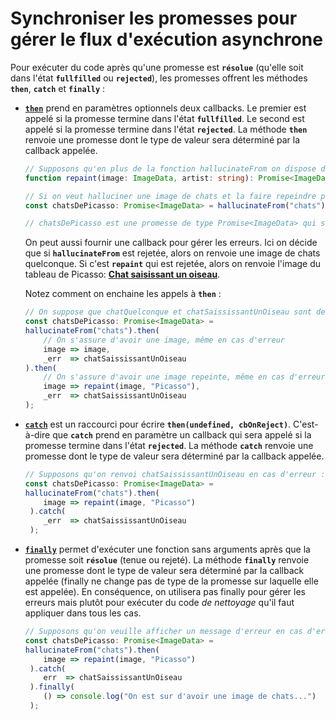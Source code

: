 # Synchroniser les promesses pour gérer le flux d'exécution asynchrone

Pour exécuter du code après qu'une promesse est **`résolue`** (qu'elle soit dans l'état **`fullfilled`** ou **`rejected`**), les promesses offrent les méthodes **`then`**, **`catch`** et **`finally`** :

* [**`then`**](https://developer.mozilla.org/fr/docs/Web/JavaScript/Reference/Global_Objects/Promise/then) prend en paramètres optionnels deux callbacks. Le premier est appelé si la promesse termine dans l'état **`fullfilled`**. Le second est appelé si la promesse termine dans l'état **`rejected`**. La méthode **`then`** renvoie une promesse dont le type de valeur sera déterminé par la callback appelée.

    ```typescript
    // Supposons qu'en plus de la fonction hallucinateFrom on dispose de la fonction repaint qui prend en paramètre une image et un artiste et qui renvoie une promesse de l'image modifiée par l'artiste
    function repaint(image: ImageData, artist: string): Promise<ImageData>;

    // Si on veut halluciner une image de chats et la faire repeindre par Picasso, on peut écrire :
    const chatsDePicasso: Promise<ImageData> = hallucinateFrom("chats").then(image => repaint(image, "Picasso"));

    // chatsDePicasso est une promesse de type Promise<ImageData> qui sera tenue si la promesse retournée par hallucinateFrom est tenue puis si la promesse retournée par repaint est tenue. Si l'une des deux promesses est rejetée, alors chatsDePicasso sera rejetée pour la même raison.
    ```

    On peut aussi fournir une callback pour gérer les erreurs. Ici on décide que si **`hallucinateFrom`** est rejetée, alors on renvoie une image de chats quelconque. Si c'est **`repaint`** qui est rejetée, alors on renvoie l'image du tableau de Picasso: [**Chat saisissant un oiseau**](https://www.museepicassoparis.fr/fr/chat-saisissant-un-oiseau).

    Notez comment on enchaine les appels à **`then`** :

    ```typescript
    // On suppose que chatQuelconque et chatSaississantUnOiseau sont des variables les images de chats citées ci-dessus
    const chatsDePicasso: Promise<ImageData> = 
    hallucinateFrom("chats").then( 
        // On s'assure d'avoir une image, même en cas d'erreur
        image => image,
        _err  => chatSaississantUnOiseau
    ).then( 
        // On s'assure d'avoir une image repeinte, même en cas d'erreur
        image => repaint(image, "Picasso"),
        _err  => chatSaississantUnOiseau
    );
    ```

* [**`catch`**](https://developer.mozilla.org/fr/docs/Web/JavaScript/Reference/Global_Objects/Promise/catch) est un raccourci pour écrire **`then(undefined, cbOnReject)`**. C'est-à-dire que **`catch`** prend en paramètre un callback qui sera appelé si la promesse termine dans l'état **`rejected`**. La méthode **`catch`** renvoie une promesse dont le type de valeur sera déterminé par la callback appelée.

    ```typescript
    // Supposons qu'on renvoi chatSaississantUnOiseau en cas d'erreur :
    const chatsDePicasso: Promise<ImageData> = 
    hallucinateFrom("chats").then( 
        image => repaint(image, "Picasso")
     ).catch( 
        _err  => chatSaississantUnOiseau
     );
    ```

* [**`finally`**](https://developer.mozilla.org/fr/docs/Web/JavaScript/Reference/Global_Objects/Promise/finally) permet d'exécuter une fonction sans arguments après que la promesse soit **`résolue`** (tenue ou rejeté). La méthode **`finally`** renvoie une promesse dont le type de valeur sera déterminé par la callback appelée (finally ne change pas de type de la promesse sur laquelle elle est appelée). En conséquence, on utilisera pas finally pour gérer les erreurs mais plutôt pour exécuter du code *de nettoyage* qu'il faut appliquer dans tous les cas.

    ```typescript
    // Supposons qu'on veuille afficher un message d'erreur en cas d'erreur et un message de succès en cas de succès :
    const chatsDePicasso: Promise<ImageData> = 
    hallucinateFrom("chats").then( 
        image => repaint(image, "Picasso")
     ).catch( 
        err  => chatSaississantUnOiseau
     ).finally( 
        () => console.log("On est sur d'avoir une image de chats...")
     );
    ```
